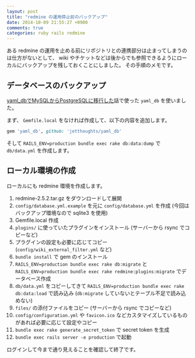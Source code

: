 ```yaml
---
layout: post
title: "redmine の運用停止前のバックアップ"
date: 2014-10-09 21:55:27 +0900
comments: true
categories: ruby rails redmine
---
```

ある redmine の運用を止める前にリポジトリとの連携部分は止まってしまうのは仕方がないとして、
wiki やチケットなどは後からでも参照できるようにローカルにバックアップを残しておくことにしました。
その手順のメモです。

<!--more-->

## データベースのバックアップ

[yaml_dbでMySQLからPostgreSQLに移行した](http://blog.n-z.jp/blog/2014-01-28-yaml-db.html "yaml_dbでMySQLからPostgreSQLに移行した")話で使った `yaml_db` を使いました。

まず、
`Gemfile.local` をなければ作成して、以下の内容を追加します。

```ruby Gemfile.local
gem 'yaml_db', github: 'jetthoughts/yaml_db'
```

そして `RAILS_ENV=production bundle exec rake db:data:dump` で `db/data.yml` を作成します。

## ローカル環境の作成

ローカルにも redmine 環境を作成します。

1. redmine-2.5.2.tar.gz をダウンロードして展開
2. `config/database.yml.example` を元に `config/database.yml` を作成 (今回はバックアップ環境なので sqlite3 を使用)
3. Gemfile.local 作成
4. `plugins/` に使っていたプラグインをインストール (サーバーから rsync でコピーなど)
5. プラグインの設定も必要に応じてコピー (`config/wiki_external_filter.yml` など)
6. `bundle install` で gem のインストール
7. `RAILS_ENV=production bundle exec rake db:migrate` と `RAILS_ENV=production bundle exec rake redmine:plugins:migrate` でデータベース作成
8. `db/data.yml` をコピーしてきて `RAILS_ENV=production bundle exec rake db:data:load` で読み込み (`db:migrate` していないとテーブル不足で読み込めない)
9. `files/` の添付ファイルをコピー (サーバーから rsync でコピーなど)
10. `config/configuration.yml` や `favicon.ico` などカスタマイズしているものがあれば必要に応じて設定やコピー
11. `bundle exec rake generate_secret_token` で secret token を生成
12. `bundle exec rails server -e production` で起動

ログインして今まで通り見えることを確認して終了です。
